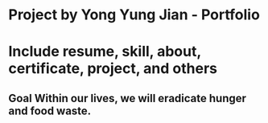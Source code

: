 # Project by Yong Yung Jian - Portfolio

# Include resume, skill, about, certificate, project, and others


## Goal Within our lives, we will eradicate hunger and food waste.




